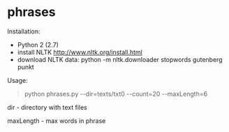 phrases
=====

Installation:
- Python 2 (2.7)
- install NLTK http://www.nltk.org/install.html
- download NLTK data: python -m nltk.downloader stopwords gutenberg punkt


Usage:

>python phrases.py --dir=texts/txt0 --count=20 --maxLength=6

dir - directory with text files

maxLength - max words in phrase
